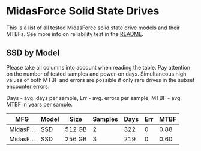 MidasForce Solid State Drives
=============================

This is a list of all tested MidasForce solid state drive models and their MTBFs. See
more info on reliability test in the [README](https://github.com/bsdhw/SMART).

SSD by Model
------------

Please take all columns into account when reading the table. Pay attention on the
number of tested samples and power-on days. Simultaneous high values of both MTBF
and errors are possible if only rare drives in the subset encounter errors.

Days - avg. days per sample,
Err  - avg. errors per sample,
MTBF - avg. MTBF in years per sample.

| MFG       | Model              | Size   | Samples | Days  | Err   | MTBF |
|-----------|--------------------|--------|---------|-------|-------|------|
| MidasF... | SSD                | 512 GB | 2       | 322   | 0     | 0.88   |
| MidasF... | SSD                | 256 GB | 3       | 219   | 0     | 0.60   |
